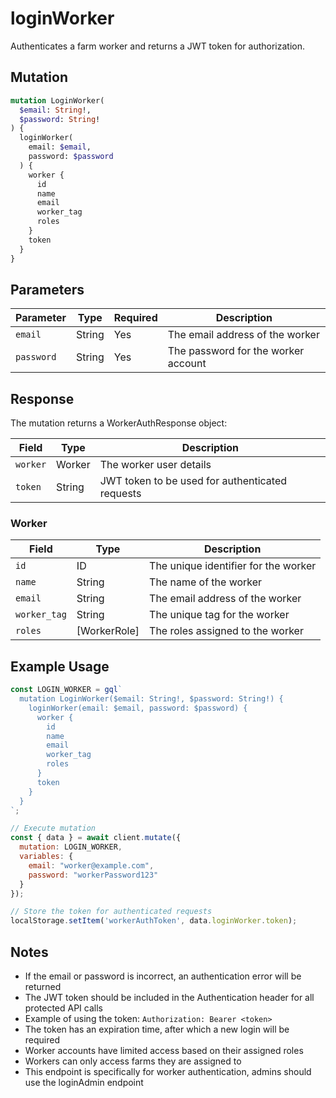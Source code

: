 # loginWorker

Authenticates a farm worker and returns a JWT token for authorization.

## Mutation

```graphql
mutation LoginWorker(
  $email: String!,
  $password: String!
) {
  loginWorker(
    email: $email,
    password: $password
  ) {
    worker {
      id
      name
      email
      worker_tag
      roles
    }
    token
  }
}
```

## Parameters

| Parameter | Type | Required | Description |
|-----------|------|----------|-------------|
| `email` | String | Yes | The email address of the worker |
| `password` | String | Yes | The password for the worker account |

## Response

The mutation returns a WorkerAuthResponse object:

| Field | Type | Description |
|-------|------|-------------|
| `worker` | Worker | The worker user details |
| `token` | String | JWT token to be used for authenticated requests |

### Worker

| Field | Type | Description |
|-------|------|-------------|
| `id` | ID | The unique identifier for the worker |
| `name` | String | The name of the worker |
| `email` | String | The email address of the worker |
| `worker_tag` | String | The unique tag for the worker |
| `roles` | [WorkerRole] | The roles assigned to the worker |

## Example Usage

```javascript
const LOGIN_WORKER = gql`
  mutation LoginWorker($email: String!, $password: String!) {
    loginWorker(email: $email, password: $password) {
      worker {
        id
        name
        email
        worker_tag
        roles
      }
      token
    }
  }
`;

// Execute mutation
const { data } = await client.mutate({
  mutation: LOGIN_WORKER,
  variables: {
    email: "worker@example.com",
    password: "workerPassword123"
  }
});

// Store the token for authenticated requests
localStorage.setItem('workerAuthToken', data.loginWorker.token);
```

## Notes

- If the email or password is incorrect, an authentication error will be returned
- The JWT token should be included in the Authentication header for all protected API calls
- Example of using the token: `Authorization: Bearer <token>`
- The token has an expiration time, after which a new login will be required
- Worker accounts have limited access based on their assigned roles
- Workers can only access farms they are assigned to
- This endpoint is specifically for worker authentication, admins should use the loginAdmin endpoint
